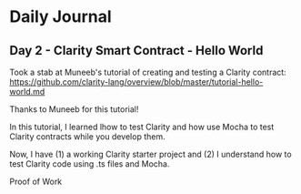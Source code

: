 # Daily Journal

## Day 2 - Clarity Smart Contract - Hello World

Took a stab at Muneeb's tutorial of creating and testing a Clarity contract: 
https://github.com/clarity-lang/overview/blob/master/tutorial-hello-world.md

Thanks to Muneeb for this tutorial! 

In this tutorial, I learned lhow to test Clarity and how use Mocha to test Clarity contracts while you develop them.

Now, I have (1) a working Clarity starter project and (2) I understand how to test Clarity code using .ts files and Mocha.

Proof of Work

